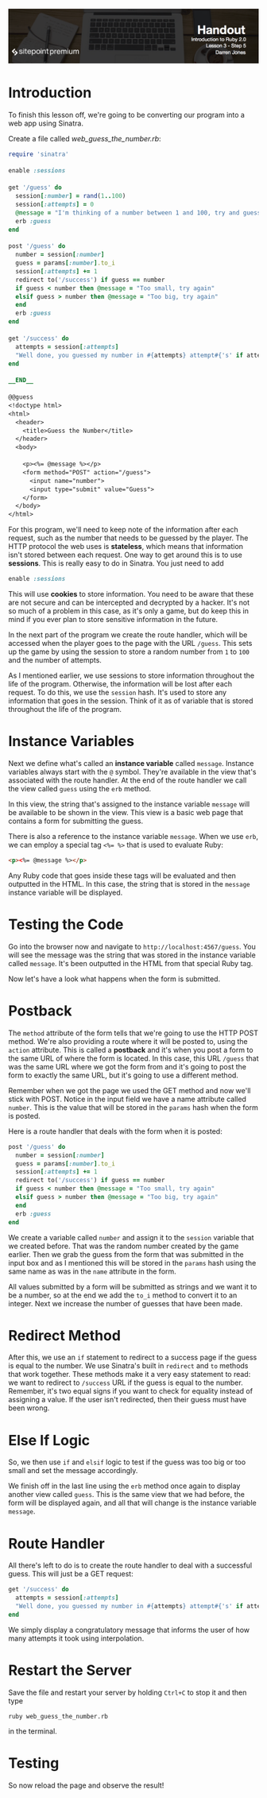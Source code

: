 ![](Introduction_to_Ruby_handouts/headings/3.5.png)

# Introduction

To finish this lesson off, we're going to be converting our program into a web app using Sinatra.

Create a file called *web_guess_the_number.rb*:

```ruby
require 'sinatra'

enable :sessions

get '/guess' do
  session[:number] = rand(1..100)
  session[:attempts] = 0
  @message = "I'm thinking of a number between 1 and 100, try and guess what it is"
  erb :guess
end

post '/guess' do
  number = session[:number]
  guess = params[:number].to_i
  session[:attempts] += 1
  redirect to('/success') if guess == number
  if guess < number then @message = "Too small, try again"
  elsif guess > number then @message = "Too big, try again"
  end
  erb :guess
end

get '/success' do
  attempts = session[:attempts]
  "Well done, you guessed my number in #{attempts} attempt#{'s' if attempts > 1}!"
end

__END__

@@guess
<!doctype html>
<html>
  <header>
    <title>Guess the Number</title>
  </header>
  <body>

    <p><%= @message %></p>
    <form method="POST" action="/guess">
      <input name="number">
      <input type="submit" value="Guess">
    </form>
  </body>
</html>
```

For this program, we'll need to keep note of the information after each request, such as the number that needs to be guessed by the player. The HTTP protocol the web uses is **stateless**, which means that information isn't stored between each request. One way to get around this is to use **sessions**. This is really easy to do in Sinatra. You just need to add

```ruby
enable :sessions
```

This will use **cookies** to store information. You need to be aware that these are not secure and can be intercepted and decrypted by a hacker. It's not so much of a problem in this case, as it's only a game, but do keep this in mind if you ever plan to store sensitive information in the future.

In the next part of the program we create the route handler, which will be accessed when the player goes to the page with the URL `/guess`. This sets up the game by using the session to store a random number from `1` to `100` and the number of attempts.

As I mentioned earlier, we use sessions to store information throughout the life of the program. Otherwise, the information will be lost after each request. To do this, we use the `session` hash. It's used to store any information that goes in the session. Think of it as of variable that is stored throughout the life of the program.

# Instance Variables

Next we define what's called an **instance variable** called `message`. Instance variables always start with the `@` symbol. They're available in the view that's associated with the route handler. At the end of the route handler we call the view called `guess` using the `erb` method.

In this view, the string that's assigned to the instance variable `message` will be available to be shown in the view. This view is a basic web page that contains a form for submitting the guess.

There is also a reference to the instance variable `message`. When we use `erb`, we can employ a special tag `<%= %>` that is used to evaluate Ruby:

```html
<p><%= @message %></p>
```

Any Ruby code that goes inside these tags will be evaluated and then outputted in the HTML. In this case, the string that is stored in the `message` instance variable will be displayed.

# Testing the Code

Go into the browser now and navigate to `http://localhost:4567/guess`. You will see the message was the string that was stored in the instance variable called `message`. It's been outputted in the HTML from that special Ruby tag.

Now let's have a look what happens when the form is submitted.

# Postback

The `method` attribute of the form tells that we're going to use the HTTP POST method. We're also providing a route where it will be posted to, using the `action` attribute. This is called a **postback** and it's when you post a form to the same URL of where the form is located. In this case, this URL `/guess` that was the same URL where we got the form from and it's going to post the form to exactly the same URL, but it's going to use a different method.

Remember when we got the page we used the GET method and now we'll stick with POST. Notice in the input field we have a name attribute called `number`. This is the value that will be stored in the `params` hash when the form is posted.

Here is a route handler that deals with the form when it is posted:

```ruby
post '/guess' do
  number = session[:number]
  guess = params[:number].to_i
  session[:attempts] += 1
  redirect to('/success') if guess == number
  if guess < number then @message = "Too small, try again"
  elsif guess > number then @message = "Too big, try again"
  end
  erb :guess
end
```

We create a variable called `number` and assign it to the `session` variable that we created before. That was the random number created by the game earlier. Then we grab the guess from the form that was submitted in the input box and as I mentioned this will be stored in the `params` hash using the same name as was in the `name` attribute in the form.

All values submitted by a form will be submitted as strings and we want it to be a number, so at the end we add the `to_i` method to convert it to an integer. Next we increase the number of guesses that have been made. 

# Redirect Method

After this, we use an `if` statement to redirect to a success page if the guess is equal to the number. We use Sinatra's built in `redirect` and `to` methods that work together. These methods make it a very easy statement to read: we want to redirect to `/success` URL if the guess is equal to the number. Remember, it's two equal signs if you want to check for equality instead of assigning a value. If the user isn't redirected, then their guess must have been wrong.

# Else If Logic

So, we then use `if` and `elsif` logic to test if the guess was too big or too small and set the message accordingly.

We finish off in the last line using the `erb` method once again to display another view called `guess`. This is the same view that we had before, the form will be displayed again, and all that will change is the instance variable `message`.

# Route Handler

All there's left to do is to create the route handler to deal with a successful guess. This will just be a GET request:

```ruby
get '/success' do
  attempts = session[:attempts]
  "Well done, you guessed my number in #{attempts} attempt#{'s' if attempts > 1}!"
end
```

We simply display a congratulatory message that informs the user of how many attempts it took using interpolation.

# Restart the Server

Save the file and restart your server by holding `Ctrl+C` to stop it and then type

```
ruby web_guess_the_number.rb
```

in the terminal.

# Testing

So now reload the page and observe the result!